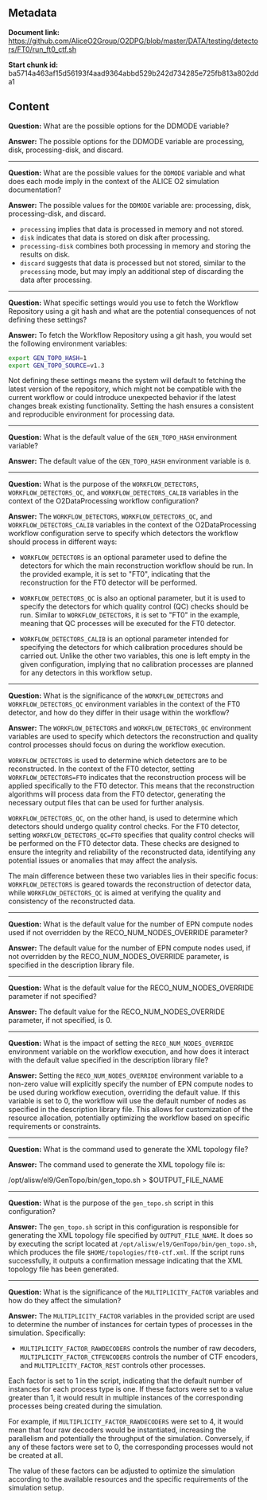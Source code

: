 ## Metadata

**Document link:** https://github.com/AliceO2Group/O2DPG/blob/master/DATA/testing/detectors/FT0/run_ft0_ctf.sh

**Start chunk id:** ba5714a463af15d56193f4aad9364abbd529b242d734285e725fb813a802dda1

## Content

**Question:** What are the possible options for the DDMODE variable?

**Answer:** The possible options for the DDMODE variable are processing, disk, processing-disk, and discard.

---

**Question:** What are the possible values for the `DDMODE` variable and what does each mode imply in the context of the ALICE O2 simulation documentation?

**Answer:** The possible values for the `DDMODE` variable are: processing, disk, processing-disk, and discard.

- `processing` implies that data is processed in memory and not stored.
- `disk` indicates that data is stored on disk after processing.
- `processing-disk` combines both processing in memory and storing the results on disk.
- `discard` suggests that data is processed but not stored, similar to the `processing` mode, but may imply an additional step of discarding the data after processing.

---

**Question:** What specific settings would you use to fetch the Workflow Repository using a git hash and what are the potential consequences of not defining these settings?

**Answer:** To fetch the Workflow Repository using a git hash, you would set the following environment variables:

```bash
export GEN_TOPO_HASH=1
export GEN_TOPO_SOURCE=v1.3
```

Not defining these settings means the system will default to fetching the latest version of the repository, which might not be compatible with the current workflow or could introduce unexpected behavior if the latest changes break existing functionality. Setting the hash ensures a consistent and reproducible environment for processing data.

---

**Question:** What is the default value of the `GEN_TOPO_HASH` environment variable?

**Answer:** The default value of the `GEN_TOPO_HASH` environment variable is `0`.

---

**Question:** What is the purpose of the `WORKFLOW_DETECTORS`, `WORKFLOW_DETECTORS_QC`, and `WORKFLOW_DETECTORS_CALIB` variables in the context of the O2DataProcessing workflow configuration?

**Answer:** The `WORKFLOW_DETECTORS`, `WORKFLOW_DETECTORS_QC`, and `WORKFLOW_DETECTORS_CALIB` variables in the context of the O2DataProcessing workflow configuration serve to specify which detectors the workflow should process in different ways:

- `WORKFLOW_DETECTORS` is an optional parameter used to define the detectors for which the main reconstruction workflow should be run. In the provided example, it is set to "FT0", indicating that the reconstruction for the FT0 detector will be performed.

- `WORKFLOW_DETECTORS_QC` is also an optional parameter, but it is used to specify the detectors for which quality control (QC) checks should be run. Similar to `WORKFLOW_DETECTORS`, it is set to "FT0" in the example, meaning that QC processes will be executed for the FT0 detector.

- `WORKFLOW_DETECTORS_CALIB` is an optional parameter intended for specifying the detectors for which calibration procedures should be carried out. Unlike the other two variables, this one is left empty in the given configuration, implying that no calibration processes are planned for any detectors in this workflow setup.

---

**Question:** What is the significance of the `WORKFLOW_DETECTORS` and `WORKFLOW_DETECTORS_QC` environment variables in the context of the FT0 detector, and how do they differ in their usage within the workflow?

**Answer:** The `WORKFLOW_DETECTORS` and `WORKFLOW_DETECTORS_QC` environment variables are used to specify which detectors the reconstruction and quality control processes should focus on during the workflow execution.

`WORKFLOW_DETECTORS` is used to determine which detectors are to be reconstructed. In the context of the FT0 detector, setting `WORKFLOW_DETECTORS=FT0` indicates that the reconstruction process will be applied specifically to the FT0 detector. This means that the reconstruction algorithms will process data from the FT0 detector, generating the necessary output files that can be used for further analysis.

`WORKFLOW_DETECTORS_QC`, on the other hand, is used to determine which detectors should undergo quality control checks. For the FT0 detector, setting `WORKFLOW_DETECTORS_QC=FT0` specifies that quality control checks will be performed on the FT0 detector data. These checks are designed to ensure the integrity and reliability of the reconstructed data, identifying any potential issues or anomalies that may affect the analysis.

The main difference between these two variables lies in their specific focus: `WORKFLOW_DETECTORS` is geared towards the reconstruction of detector data, while `WORKFLOW_DETECTORS_QC` is aimed at verifying the quality and consistency of the reconstructed data.

---

**Question:** What is the default value for the number of EPN compute nodes used if not overridden by the RECO_NUM_NODES_OVERRIDE parameter?

**Answer:** The default value for the number of EPN compute nodes used, if not overridden by the RECO_NUM_NODES_OVERRIDE parameter, is specified in the description library file.

---

**Question:** What is the default value for the RECO_NUM_NODES_OVERRIDE parameter if not specified?

**Answer:** The default value for the RECO_NUM_NODES_OVERRIDE parameter, if not specified, is 0.

---

**Question:** What is the impact of setting the `RECO_NUM_NODES_OVERRIDE` environment variable on the workflow execution, and how does it interact with the default value specified in the description library file?

**Answer:** Setting the `RECO_NUM_NODES_OVERRIDE` environment variable to a non-zero value will explicitly specify the number of EPN compute nodes to be used during workflow execution, overriding the default value. If this variable is set to 0, the workflow will use the default number of nodes as specified in the description library file. This allows for customization of the resource allocation, potentially optimizing the workflow based on specific requirements or constraints.

---

**Question:** What is the command used to generate the XML topology file?

**Answer:** The command used to generate the XML topology file is:

/opt/alisw/el9/GenTopo/bin/gen_topo.sh > $OUTPUT_FILE_NAME

---

**Question:** What is the purpose of the `gen_topo.sh` script in this configuration?

**Answer:** The `gen_topo.sh` script in this configuration is responsible for generating the XML topology file specified by `OUTPUT_FILE_NAME`. It does so by executing the script located at `/opt/alisw/el9/GenTopo/bin/gen_topo.sh`, which produces the file `$HOME/topologies/ft0-ctf.xml`. If the script runs successfully, it outputs a confirmation message indicating that the XML topology file has been generated.

---

**Question:** What is the significance of the `MULTIPLICITY_FACTOR` variables and how do they affect the simulation?

**Answer:** The `MULTIPLICITY_FACTOR` variables in the provided script are used to determine the number of instances for certain types of processes in the simulation. Specifically:

- `MULTIPLICITY_FACTOR_RAWDECODERS` controls the number of raw decoders, `MULTIPLICITY_FACTOR_CTFENCODERS` controls the number of CTF encoders, and `MULTIPLICITY_FACTOR_REST` controls other processes.

Each factor is set to 1 in the script, indicating that the default number of instances for each process type is one. If these factors were set to a value greater than 1, it would result in multiple instances of the corresponding processes being created during the simulation.

For example, if `MULTIPLICITY_FACTOR_RAWDECODERS` were set to 4, it would mean that four raw decoders would be instantiated, increasing the parallelism and potentially the throughput of the simulation. Conversely, if any of these factors were set to 0, the corresponding processes would not be created at all.

The value of these factors can be adjusted to optimize the simulation according to the available resources and the specific requirements of the simulation setup.